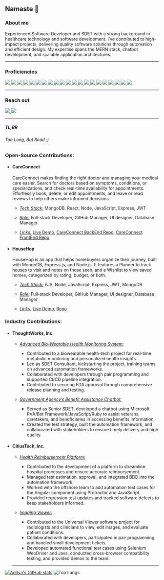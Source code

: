 ## Namaste 🙏 

<h3>About me</h3>
 Experienced Software Developer and SDET with a strong background in healthcare technology and software development. I’ve contributed to high-impact projects, delivering quality software solutions through automation and efficient design. My expertise spans the MERN stack, chatbot development, and scalable application architectures.

<hr>
  <div>
      <h3>Proficiencies</h3>
      <a href="#"><img src="https://img.shields.io/badge/-HTML5-E34F26?style=flat-square&logo=html5&logoColor=white" />  </a>
      <a href="#"><img src="https://img.shields.io/badge/Notion-%23000000.svg?style=flat-square&for-the-badge&logo=notion&logoColor=white" />  </a>
      <a href="#"><img src="https://img.shields.io/badge/-CSS3-1572B6?style=flat-square&logo=css3" />  </a>
      <a href="#"><img src="https://img.shields.io/badge/-JavaScript-F7DF1E?style=flat-square&logo=javascript&logoColor=black" />  </a>
      <a href="#"><img src="https://img.shields.io/badge/-React-61DAFB?style=flat-square&logo=React&logoColor=black" />  </a>
      <a href="#"><img src="https://img.shields.io/badge/-NodeJS-339933?style=flat-square&logo=Node.js&logoColor=white" />  </a>
      <a href="#"><img src="https://img.shields.io/badge/-Python3-3776AB?style=flat-square&logo=Python&logoColor=white" />  </a>
      <a href="#"><img src="https://img.shields.io/badge/-React_Router-CA4245?style=flat-square&for-the-badge&logo=react-router&logoColor=white" />  </a>
      <a href="#"><img src="https://img.shields.io/badge/-Express.js-404D59?style=flat-square&for-the-badge" />  </a>
      <a href="#"><img src="https://img.shields.io/badge/-Django-092E20?style=flat-square&logo=django" />  </a>
      <a href="#"><img src="https://img.shields.io/badge/-PostgreSQL-336791?style=flat-square&logo=postgresql" />  </a>
      <a href="#"><img src="https://img.shields.io/badge/-MongoDB-white?style=flat-square&logo=mongodb" />  </a>
      <a href="#"><img src="https://img.shields.io/badge/Amazon%20AWS-232F3E?style=flat-square&logo=amazon-aws" />  </a>
      <a href="#"><img src="https://img.shields.io/badge/-jQuery-0769AD?style=flat-square&logo=jQuery" />  </a>
      <a href="#"><img src="https://img.shields.io/badge/-Bootstrap-563D7C?style=flat-square&logo=bootstrap" />  </a>
      <a href="#"><img src="https://img.shields.io/badge/-Material_UI-0081CB?style=flat-square&logo=material-ui" />  </a>
      <a href="#"><img src="https://img.shields.io/badge/-Git-black?style=flat-square&logo=git" />  </a>
      <a href="#"><img src="https://img.shields.io/badge/-Postman-FF6C37?style=flat-square&logo=Postman&logoColor=white" />  </a>
      <a href="#"><img src="https://img.shields.io/badge/-Heroku-430098?style=flat-square&logo=heroku" />  </a>
      <a href="#"><img src="https://img.shields.io/badge/-Markdown-000000?style=flat-square&logo=Markdown&logoColor=white" />  </a>
      <a href="#"><img src="https://img.shields.io/badge/-VS_Code-007ACC?style=flat-square&logo=visual-studio-code" />  </a>
    </div>
</div>

<hr>
  <div>
    <h3>Reach out</h3>
    <a href="https://www.linkedin.com/in/aditya-sharma-3a0b6a190//"><img src="https://img.shields.io/badge/-LinkedIn-0077B5?style=flat-square&logo=LinkedIn&logoColor=white" />  </a>
    <a href="mailto: pssharma.aditya@gmail.com"><img src="https://img.shields.io/badge/-Gmail-D14836?style=flat-square&logo=Gmail&logoColor=white" />  </a>
  </div>

<hr>
<h5>TL;BR </h5> <h6>Too Long, But Read ;) </h6> 
<h3>Open-Source Contributions: </h3>
 
  - <h4>CareConnect</h4> CareConnect makes finding the right doctor and managing your medical care easier. Search for doctors based on symptoms, conditions, or specializations, and check real-time availability for appointments. Effortlessly book, delete, or edit appointments, and leave or read reviews to help others make informed decisions.
    
      - <ins>*Tech Stack:*</ins> MongoDB, React, Node, JavaScript, Express, JWT
        
      - <ins>*Role:*</ins> Full-stack Developer, GitHub Manager, UI designer, Database Manager
        
      - <ins>*Links:*</ins>   [Live Demo](https://care-connect-health.netlify.app/),  [CareConnect BackEnd Repo](https://github.com/techbyadi/careconnect-back-end), [CareConnect FrontEnd Repo](https://github.com/techbyadi/careconnect-front-end)

 - <h4>HouseHop</h4> HouseHop is an app that helps homebuyers organize their journey, built with MongoDB, Express.js, and Node.js. It features a Planner to track houses to visit and notes on those seen, and a Wishlist to view saved homes, categorized by rating, budget, or both.
 
      - <ins>*Tech Stack:*</ins> EJS, Node, JavaScript, Express, JWT, MongoDB
        
      - <ins>*Role:*</ins> Full-stack Developer, GitHub Manager, UI designer, Database Manager
        
      - <ins>*Links:*</ins>   [Live Demo](https://house-hop-fdf44d2c76d6.herokuapp.com), [Repo](https://github.com/techbyadi/house-hop)

 
<h3>Industry Contributions: </h3>

- <h4>ThoughtWorks, Inc.</h4>

  - <ins>*Advanced Bio-Wearable Health Monitoring System:*</ins>
    - Contributed to a biowearable health-tech project for real-time metabolic monitoring and personalized health insights.
    - Led as SDET Consultant, kickstarting the project, training teams on advanced automation frameworks.
    - Collaborated with developers through pair programming and supported CI/CD pipeline integration.
    - Contributed to securing FDA approval through comprehensive release planning and testing.
    
  - <ins>*Government Agency’s Benefit Assistance Chatbot:*</ins>
    -   Served as Senior SDET, developed a chatbot using Microsoft PVA/Bot Framework/JavaScript/Ruby to assist veterans, caretakers, and beneficiaries in accessing benefits information.
    -   Created the test strategy, built the automation framework, and collaborated with stakeholders to ensure timely delivery and high quality.
- <h4>CitiusTech, Inc.</h4>

  - <ins>*Health Reimbursement Platform:*</ins>
    -  Contributed to the development of a platform to streamline hospital processes and ensure accurate reimbursement.
    -  Managed test estimation, approval, and integrated BDD into the automation framework.
    -  Worked with the offshore team to add automation test cases for the Angular component using Protractor and JavaScript.
    -  Provided regression test updates and tracked software defects to keep stakeholders informed.
    
  - <ins>*Imaging Viewer:*</ins>
    - Contributed to the Universal Viewer software project for radiologists and clinicians to view, edit images, and evaluate patient conditions.
    - Collaborated with developers, participated in pair programming, and handled small development tickets.
    - Developed automated functional test cases using Selenium WebDriver and Java, conducted cross-browser compatibility testing, and provided demos to the team.

  <hr>

[![Aditya's GitHub stats](https://github-readme-stats.vercel.app/api?username=techbyadi)](https://github.com/techbyadi/github-readme-stats)   ![Top Langs](https://github-readme-stats.vercel.app/api/top-langs/?username=techbyadi&layout=compact)


